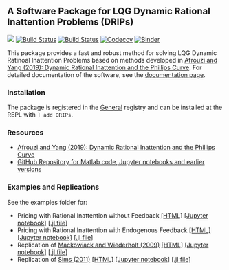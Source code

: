 ## A Software Package for LQG Dynamic Rational Inattention Problems (DRIPs)

<!-- [![](https://img.shields.io/badge/docs-stable-blue.svg)](https://afrouzi.github.io/DRIPs.jl/stable) -->
[![](https://img.shields.io/badge/docs-dev-blue.svg)](https://afrouzi.github.io/DRIPs.jl/dev)
[![Build Status](https://travis-ci.com/afrouzi/DRIPs.jl.svg?branch=master)](https://travis-ci.com/afrouzi/DRIPs.jl)
[![Build Status](https://ci.appveyor.com/api/projects/status/github/afrouzi/DRIPs.jl?svg=true)](https://ci.appveyor.com/project/afrouzi/DRIPs-jl)
[![Codecov](https://codecov.io/gh/afrouzi/DRIPs.jl/branch/master/graph/badge.svg)](https://codecov.io/gh/afrouzi/DRIPs.jl)
[![Binder](https://mybinder.org/badge_logo.svg)](https://mybinder.org/v2/gh/www.github.com/afrouzi/DRIPs.jl/binder?filepath=examples) 
<!-- [![Coveralls](https://coveralls.io/repos/github/afrouzi/DRIPs.jl/badge.svg?branch=master)](https://coveralls.io/github/afrouzi/DRIPs.jl?branch=master)
 -->
This package provides a fast and robust method for solving LQG Dynamic Ratinoal Inattention Problems based on methods developed in [Afrouzi and Yang (2019): Dynamic Rational Inattention and the Phillips Curve](http://www.afrouzi.com/dynamic_inattention.pdf). For detailed documentation of the software, see the [documentation page](https://afrouzi.github.io/DRIPs.jl/dev).

### Installation
The package is registered in the [General](https://github.com/JuliaRegistries/General) registry and can be installed at the REPL with `] add DRIPs`.

### Resources
* [Afrouzi and Yang (2019): Dynamic Rational Inattention and the Phillips Curve](http://www.afrouzi.com/dynamic_inattention.pdf)
* [GitHub Repository for Matlab code, Jupyter notebooks and earlier versions](https://github.com/choongryulyang/dynamic_multivariate_RI)

### Examples and Replications
 See the examples folder for:
* Pricing with Rational Inattention without Feedback [[HTML]](https://afrouzi.github.io/DRIPs.jl/dev/examples/ex1_pricing_nofeedback/ex1_pricing_pe_nofeedback/) [[Jupyter notebook]](https://github.com/afrouzi/DRIPs.jl/blob/master/examples/ex1_pricing_pe_nofeedback.ipynb) [[.jl file]](https://github.com/afrouzi/DRIPs.jl/blob/master/examples/ex1_pricing_pe_nofeedback.jl)
* Pricing with Rational Inattention with Endogenous Feedback [[HTML]](https://afrouzi.github.io/DRIPs.jl/dev/examples/ex2_pricing_wfeedback/ex2_pricing_pe_with_feedback/) [[Jupyter notebook]](https://github.com/afrouzi/DRIPs.jl/blob/master/examples/ex2_pricing_pe_with_feedback.ipynb) [[.jl file]](https://github.com/afrouzi/DRIPs.jl/blob/master/examples/ex2_pricing_pe_with_feedback.jl)
* Replication of [Mackowiack and Wiederholt (2009)](https://www.aeaweb.org/articles?id=10.1257/aer.99.3.769) [[HTML]](https://afrouzi.github.io/DRIPs.jl/dev/examples/ex3_mw2009/ex3_Mackowiak_Wiederholt_2009/) [[Jupyter notebook]](https://github.com/afrouzi/DRIPs.jl/blob/master/examples/ex3_Mackowiak_Wiederholt_2009.ipynb) [[.jl file]](https://github.com/afrouzi/DRIPs.jl/blob/master/examples/ex3_Mackowiak_Wiederholt_2009.jl)
* Replication of [Sims (2011)](http://sims.princeton.edu/yftp/RIMP/handbookChapterRI2.pdf) [[HTML]](https://afrouzi.github.io/DRIPs.jl/dev/examples/ex4_sims2011/ex4_Sims_2011/) [[Jupyter notebook]](https://github.com/afrouzi/DRIPs.jl/blob/master/examples/ex4_Sims_2011.ipynb) [[.jl file]](https://github.com/afrouzi/DRIPs.jl/blob/master/examples/ex4_Sims_2011.jl)
